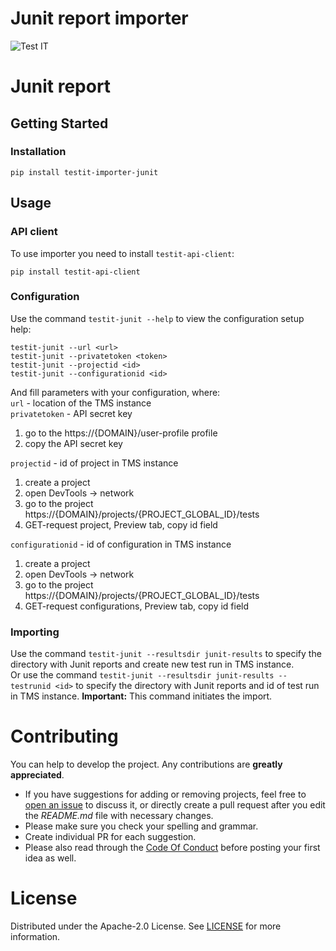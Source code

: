 # Junit report importer
![Test IT](https://raw.githubusercontent.com/testit-tms/importers/main/images/banner.png)

# Junit report

## Getting Started

### Installation
```
pip install testit-importer-junit
```

## Usage

### API client

To use importer you need to install `testit-api-client`:
```
pip install testit-api-client
```

### Configuration

Use the command `testit-junit --help` to view the configuration setup help:
```
testit-junit --url <url>
testit-junit --privatetoken <token>
testit-junit --projectid <id>
testit-junit --configurationid <id>
```

And fill parameters with your configuration, where:  
`url` - location of the TMS instance  
`privatetoken` - API secret key  

1. go to the https://{DOMAIN}/user-profile profile  
2. copy the API secret key

`projectid` - id of project in TMS instance

1. create a project
2. open DevTools -> network
3. go to the project https://{DOMAIN}/projects/{PROJECT_GLOBAL_ID}/tests
4. GET-request project, Preview tab, copy id field  

`configurationid` - id of configuration in TMS instance  

1. create a project  
2. open DevTools -> network  
3. go to the project https://{DOMAIN}/projects/{PROJECT_GLOBAL_ID}/tests  
4. GET-request configurations, Preview tab, copy id field 

### Importing

Use the command `testit-junit --resultsdir junit-results` to specify the directory with Junit reports and create new test run in TMS instance.  
Or use the command `testit-junit --resultsdir junit-results --testrunid <id>` to specify the directory with Junit reports and id of test run in TMS instance.
**Important:** This command initiates the import.

# Contributing

You can help to develop the project. Any contributions are **greatly appreciated**.

* If you have suggestions for adding or removing projects, feel free to [open an issue](https://github.com/testit-tms/importers/issues/new) to discuss it, or directly create a pull request after you edit the *README.md* file with necessary changes.
* Please make sure you check your spelling and grammar.
* Create individual PR for each suggestion.
* Please also read through the [Code Of Conduct](https://github.com/testit-tms/importers/blob/master/CODE_OF_CONDUCT.md) before posting your first idea as well.

# License

Distributed under the Apache-2.0 License. See [LICENSE](https://github.com/testit-tms/importers/blob/master/LICENSE.md) for more information.

